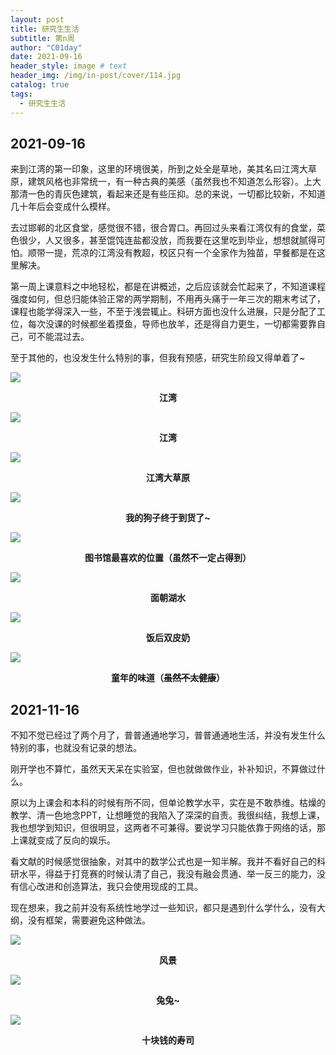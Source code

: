 ```yaml
---
layout: post
title: 研究生生活
subtitle: 第n周
author: "C01day"
date: 2021-09-16
header_style: image # text
header_img: /img/in-post/cover/114.jpg
catalog: true
tags:
  - 研究生生活
---
```


## 2021-09-16

来到江湾的第一印象，这里的环境很美，所到之处全是草地，美其名曰江湾大草原，建筑风格也非常统一，有一种古典的美感（虽然我也不知道怎么形容）。上大那清一色的青灰色建筑，看起来还是有些压抑。总的来说，一切都比较新，不知道几十年后会变成什么模样。

去过邯郸的北区食堂，感觉很不错，很合胃口。再回过头来看江湾仅有的食堂，菜色很少，人又很多，甚至馄饨连盐都没放，而我要在这里吃到毕业，想想就腻得可怕。顺带一提，荒凉的江湾没有教超，校区只有一个全家作为独苗，早餐都是在这里解决。

第一周上课意料之中地轻松，都是在讲概述，之后应该就会忙起来了，不知道课程强度如何，但总归能体验正常的两学期制，不用再头痛于一年三次的期末考试了，课程也能学得深入一些，不至于浅尝辄止。科研方面也没什么进展，只是分配了工位，每次没课的时候都坐着摸鱼，导师也放羊，还是得自力更生，一切都需要靠自己，可不能混过去。

至于其他的，也没发生什么特别的事，但我有预感，研究生阶段又得单着了~

![](https://i.loli.net/2021/11/16/HLbrgZWRyBx65li.jpg)

**<div align="center">江湾</div>**

![](https://i.loli.net/2021/11/16/gJS8BoyMv6qm5At.jpg)

**<div align="center">江湾</div>**

![](https://i.loli.net/2021/11/16/1D62C3BT7tA9gO8.jpg)

**<div align="center">江湾大草原</div>**

![](https://i.loli.net/2021/11/16/TSr6HbIULB5Ga1f.jpg)

**<div align="center">我的狗子终于到货了~</div>**

![](https://i.loli.net/2021/11/16/xiB89Sv1F7EasRj.jpg)

**<div align="center">图书馆最喜欢的位置（虽然不一定占得到）</div>**

![](https://i.loli.net/2021/11/16/uGcg7zZoqDsyRI4.jpg)

**<div align="center">面朝湖水</div>**

![](https://i.loli.net/2021/11/16/2zVBRUWZoJYQd3v.jpg)

**<div align="center">饭后双皮奶</div>**

![](https://i.loli.net/2021/11/16/vXmrS4ypke9VPxd.jpg)

**<div align="center">童年的味道（<s>虽然不太健康</s>）</div>**

## 2021-11-16

不知不觉已经过了两个月了，普普通通地学习，普普通通地生活，并没有发生什么特别的事，也就没有记录的想法。

刚开学也不算忙，虽然天天呆在实验室，但也就做做作业，补补知识，不算做过什么。

原以为上课会和本科的时候有所不同，但单论教学水平，实在是不敢恭维。枯燥的教学、清一色地念PPT，让想睡觉的我陷入了深深的自责。我很纠结，我想上课，我也想学到知识，但很明显，这两者不可兼得。要说学习只能依靠于网络的话，那上课就变成了反向的娱乐。

看文献的时候感觉很抽象，对其中的数学公式也是一知半解。我并不看好自己的科研水平，得益于打竞赛的时候认清了自己，我没有融会贯通、举一反三的能力，没有信心改进和创造算法，我只会使用现成的工具。

现在想来，我之前并没有系统性地学过一些知识，都只是遇到什么学什么，没有大纲，没有框架，需要避免这种做法。

![](https://i.loli.net/2021/11/16/8GJ4vIeu9Z3gMcX.jpg)

**<div align="center">风景</div>**

![](https://i.loli.net/2021/11/16/eX6gN2r3UHJpAho.jpg)

**<div align="center">兔兔~</div>**

![](https://i.loli.net/2021/11/16/aF4P1WofRgxM9XN.jpg)

**<div align="center">十块钱的寿司</div>**